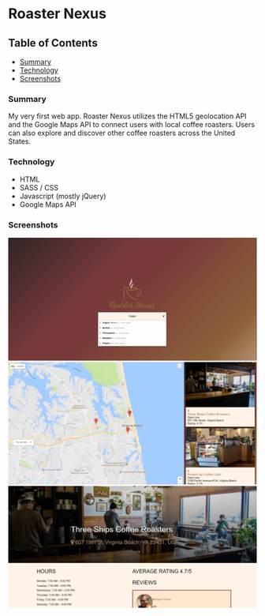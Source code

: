 # Roaster Nexus

## Table of Contents
+ [Summary](https://github.com/chrstntdd/roaster-nexus/#summary/)
+ [Technology](https://github.com/chrstntdd/roaster-nexus/#technology)
+ [Screenshots](https://github.com/chrstntdd/roaster-nexus/#screenshots)


### Summary
My very first web app. Roaster Nexus utilizes the HTML5 geolocation API and the Google Maps API to connect users with local coffee roasters. Users can also explore and discover other coffee roasters across the United States.

### Technology

+ HTML
+ SASS / CSS
+ Javascript (mostly jQuery)
+ Google Maps API

### Screenshots


![alt text](./assets/ss1.png "Above the fold")
![alt text](./assets/ss2.png "Search results")
![alt text](./assets/ss3.png "Roaster details")
